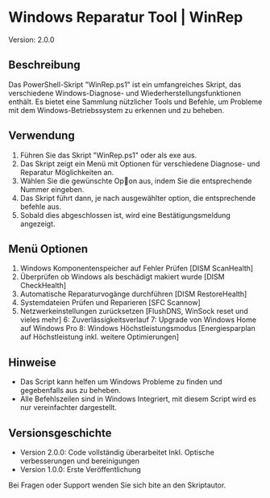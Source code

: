 # Windows Reparatur Tool | WinRep

Version: 2.0.0

## Beschreibung

Das PowerShell-Skript "WinRep.ps1" ist ein umfangreiches Skript, das verschiedene Windows-Diagnose- und Wiederherstellungsfunktionen enthält. 
Es bietet eine Sammlung nützlicher Tools und Befehle, um Probleme mit dem Windows-Betriebssystem zu erkennen und zu beheben.

## Verwendung
1. Führen Sie das Skript "WinRep.ps1" oder als exe aus.
2. Das Skript zeigt ein Menü mit Optionen für verschiedene Diagnose- und Reparatur Möglichkeiten an.
3. Wählen Sie die gewünschte Op􀆟on aus, indem Sie die entsprechende Nummer eingeben.
4. Das Skript führt dann, je nach ausgewählter option, die entsprechende befehle aus.
5. Sobald dies abgeschlossen ist, wird eine Bestätigungsmeldung angezeigt.

## Menü Optionen 
1. Windows Komponentenspeicher auf Fehler Prüfen       [DISM ScanHealth]
2. Überprüfen ob Windows als beschädigt makiert wurde  [DISM CheckHealth] 
3. Automatische Reparaturvogänge durchführen           [DISM RestoreHealth]
4. Systemdateien Prüfen und Reparieren                 [SFC Scannow]
5. Netzwerkeinstellungen zurücksetzen                  [FlushDNS, WinSock reset und vieles mehr]
6: Zuverlässigkeitsverlauf 
7: Upgrade von Windows Home auf Windows Pro
8: Windows Höchstleistungsmodus                        [Energiesparplan auf Höchstleistung inkl. weitere Optimierungen]

## Hinweise
- Das Script kann helfen um Windows Probleme zu finden und gegebenfalls aus zu beheben.
- Alle Befehlszeilen sind in Windows Integriert, mit diesem Script wird es nur vereinfachter dargestellt.

## Versionsgeschichte
- Version 2.0.0: Code vollständig überarbeitet Inkl. Optische verbesserungen und bereinigungen
- Version 1.0.0: Erste Veröffentlichung

Bei Fragen oder Support wenden Sie sich bite an den Skriptautor.
